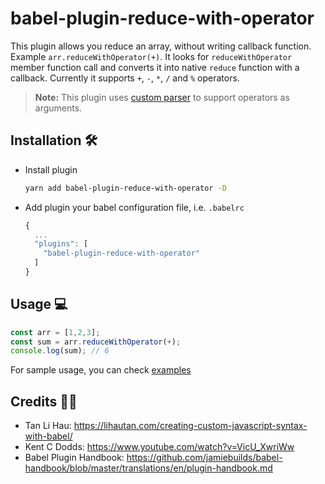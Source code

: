 # babel-plugin-reduce-with-operator

This plugin allows you reduce an array, without writing callback function. Example `arr.reduceWithOperator(+)`. It looks for `reduceWithOperator` member function call and converts it into native `reduce` function with a callback. Currently it supports `+`, `-`, `*`, `/` and `%` operators.

> **Note:** This plugin uses [custom parser](https://github.com/lakhansamani/babel/tree/operator-parser) to support operators as arguments. 

## Installation 🛠

- Install plugin

  ```bash
  yarn add babel-plugin-reduce-with-operator -D
  ```

- Add plugin your babel configuration file, i.e. `.babelrc`

  ```js
  {
    ...
    "plugins": [
      "babel-plugin-reduce-with-operator"
    ]
  }

  ```

## Usage 💻

```js
const arr = [1,2,3];
const sum = arr.reduceWithOperator(+);
console.log(sum); // 6
```

For sample usage, you can check [examples](https://github.com/lakhansamani/babel-plugin-reduce-with-operator/tree/master/examples)

## Credits 🙇‍♂️
* Tan Li Hau: https://lihautan.com/creating-custom-javascript-syntax-with-babel/
* Kent C Dodds: https://www.youtube.com/watch?v=VicU_XwriWw
* Babel Plugin Handbook: https://github.com/jamiebuilds/babel-handbook/blob/master/translations/en/plugin-handbook.md 
